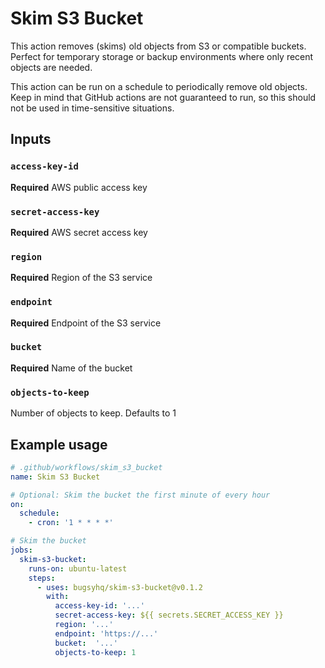 # Skim S3 Bucket

This action removes (skims) old objects from S3 or compatible buckets. Perfect for temporary storage or backup environments where only recent objects are needed.

This action can be run on a schedule to periodically remove old objects. Keep in mind that GitHub actions are not guaranteed to run, so this should not be used in time-sensitive situations.

## Inputs

### `access-key-id`

**Required** AWS public access key

### `secret-access-key`

**Required** AWS secret access key

### `region`

**Required** Region of the S3 service

### `endpoint`

**Required** Endpoint of the S3 service

### `bucket`

**Required** Name of the bucket

### `objects-to-keep`

Number of objects to keep. Defaults to 1

## Example usage

```yml
# .github/workflows/skim_s3_bucket
name: Skim S3 Bucket

# Optional: Skim the bucket the first minute of every hour
on:
  schedule:
    - cron: '1 * * * *'

# Skim the bucket
jobs:
  skim-s3-bucket:
    runs-on: ubuntu-latest
    steps:
      - uses: bugsyhq/skim-s3-bucket@v0.1.2
        with:
          access-key-id: '...'
          secret-access-key: ${{ secrets.SECRET_ACCESS_KEY }}
          region: '...'
          endpoint: 'https://...'
          bucket:  '...'
          objects-to-keep: 1
```
